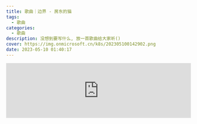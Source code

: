```yaml
---
title: 歌曲｜边界 - 房东的猫
tags:
  - 歌曲
categories:
  - 歌曲
description: 没想到要写什么, 放一首歌曲给大家听()
cover: https://img.onmicrosoft.cn/k8s/202305100142902.png
date: 2023-05-10 01:40:17
---
```


<iframe style="width:100%;height:auto;min-width:256px;" src="https://memos.onmicrosoft.cn/m/223/embed" frameBorder="0"></iframe>


